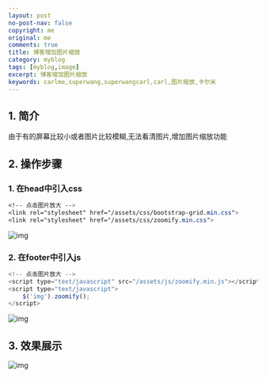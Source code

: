 ```yaml
---
layout: post
no-post-nav: false 
copyright: me
original: me
comments: true
title: 博客增加图片缩放
category: myblog
tags: [myblog,image]
excerpt: 博客增加图片缩放
keywords: carlme,superwang,superwangcarl,carl,图片缩放,卡尔米
---
```


## 1. 简介

由于有的屏幕比较小或者图片比较模糊,无法看清图片,增加图片缩放功能

## 2. 操作步骤

### 1. 在head中引入css

```css
<!-- 点击图片放大 -->
<link rel="stylesheet" href="/assets/css/bootstrap-grid.min.css">
<link rel="stylesheet" href="/assets/css/zoomify.min.css">
```

![img](../../assets/images/blog/2019/20190408002547.jpg)

### 2. 在footer中引入js

```javascript
<!-- 点击图片放大 -->
<script type="text/javascript" src="/assets/js/zoomify.min.js"></script>
<script type="text/javascript">
    $('img').zoomify();
</script>
```

![img](../../assets/images/blog/2019/20190408002636.jpg)

## 3. 效果展示

![img](../../assets/images/blog/2019/20190409001833.png)